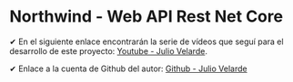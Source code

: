 # Northwind - Web API Rest Net Core

✔ En el siguiente enlace encontrarán la serie de vídeos que seguí para el desarrollo de este proyecto: [Youtube - Julio Velarde]. 

✔ Enlace a la cuenta de Github del autor: [Github - Julio Velarde]

[//]: #

[Youtube - Julio Velarde]: <https://www.youtube.com/watch?v=dkcKJKUZ4PM&list=PLXH_eHFEA0IQEMCebeQpLlprLAL4SZVdT>

[Github - Julio Velarde]: <https://github.com/juvega>